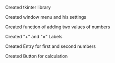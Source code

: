 Created tkinter library

Created window menu and his settings

Created function of adding two values of numbers

Created "+" and "=" Labels

Created Entry for first and second numbers

Created Button for calculation
